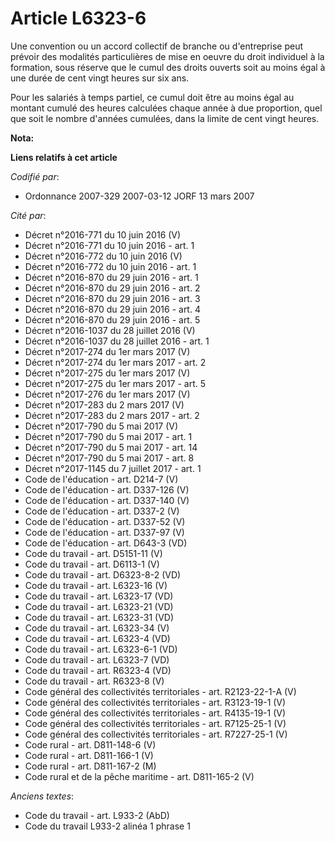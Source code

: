 # Article L6323-6

Une convention ou un accord collectif de branche ou d'entreprise peut prévoir des modalités particulières de mise en oeuvre
du droit individuel à la formation, sous réserve que le cumul des droits ouverts soit au moins égal à une durée de cent vingt
heures sur six ans.

Pour les salariés à temps partiel, ce cumul doit être au moins égal au montant cumulé des heures calculées chaque année à due
proportion, quel que soit le nombre d'années cumulées, dans la limite de cent vingt heures.

**Nota:**



**Liens relatifs à cet article**

_Codifié par_:

  - Ordonnance 2007-329 2007-03-12 JORF 13 mars 2007

_Cité par_:

  - Décret n°2016-771 du 10 juin 2016 (V)
  - Décret n°2016-771 du 10 juin 2016 - art. 1
  - Décret n°2016-772 du 10 juin 2016 (V)
  - Décret n°2016-772 du 10 juin 2016 - art. 1
  - Décret n°2016-870 du 29 juin 2016 - art. 1
  - Décret n°2016-870 du 29 juin 2016 - art. 2
  - Décret n°2016-870 du 29 juin 2016 - art. 3
  - Décret n°2016-870 du 29 juin 2016 - art. 4
  - Décret n°2016-870 du 29 juin 2016 - art. 5
  - Décret n°2016-1037 du 28 juillet 2016 (V)
  - Décret n°2016-1037 du 28 juillet 2016 - art. 1
  - Décret n°2017-274 du 1er mars 2017 (V)
  - Décret n°2017-274 du 1er mars 2017 - art. 2
  - Décret n°2017-275 du 1er mars 2017 (V)
  - Décret n°2017-275 du 1er mars 2017 - art. 5
  - Décret n°2017-276 du 1er mars 2017 (V)
  - Décret n°2017-283 du 2 mars 2017 (V)
  - Décret n°2017-283 du 2 mars 2017 - art. 2
  - Décret n°2017-790 du 5 mai 2017 (V)
  - Décret n°2017-790 du 5 mai 2017 - art. 1
  - Décret n°2017-790 du 5 mai 2017 - art. 14
  - Décret n°2017-790 du 5 mai 2017 - art. 8
  - Décret n°2017-1145 du 7 juillet 2017 - art. 1
  - Code de l'éducation - art. D214-7 (V)
  - Code de l'éducation - art. D337-126 (V)
  - Code de l'éducation - art. D337-140 (V)
  - Code de l'éducation - art. D337-2 (V)
  - Code de l'éducation - art. D337-52 (V)
  - Code de l'éducation - art. D337-97 (V)
  - Code de l'éducation - art. D643-3 (VD)
  - Code du travail - art. D5151-11 (V)
  - Code du travail - art. D6113-1 (V)
  - Code du travail - art. D6323-8-2 (VD)
  - Code du travail - art. L6323-16 (V)
  - Code du travail - art. L6323-17 (VD)
  - Code du travail - art. L6323-21 (VD)
  - Code du travail - art. L6323-31 (VD)
  - Code du travail - art. L6323-34 (V)
  - Code du travail - art. L6323-4 (VD)
  - Code du travail - art. L6323-6-1 (VD)
  - Code du travail - art. L6323-7 (VD)
  - Code du travail - art. R6323-4 (VD)
  - Code du travail - art. R6323-8 (V)
  - Code général des collectivités territoriales - art. R2123-22-1-A (V)
  - Code général des collectivités territoriales - art. R3123-19-1 (V)
  - Code général des collectivités territoriales - art. R4135-19-1 (V)
  - Code général des collectivités territoriales - art. R7125-25-1 (V)
  - Code général des collectivités territoriales - art. R7227-25-1 (V)
  - Code rural - art. D811-148-6 (V)
  - Code rural - art. D811-166-1 (V)
  - Code rural - art. D811-167-2 (M)
  - Code rural et de la pêche maritime - art. D811-165-2 (V)

_Anciens textes_:

  - Code du travail - art. L933-2 (AbD)
  - Code du travail L933-2 alinéa 1 phrase 1
